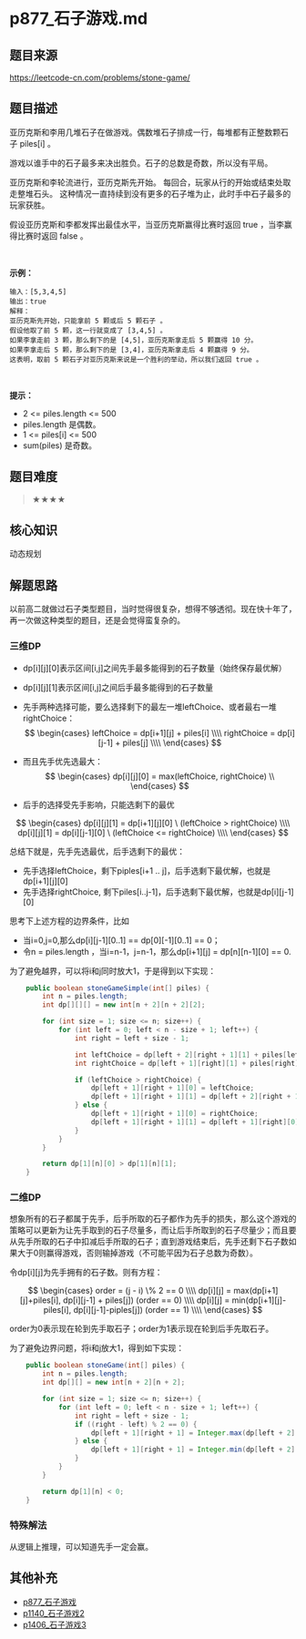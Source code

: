 # p877_石子游戏.md
## 题目来源
https://leetcode-cn.com/problems/stone-game/
## 题目描述

亚历克斯和李用几堆石子在做游戏。偶数堆石子排成一行，每堆都有正整数颗石子 piles[i] 。

游戏以谁手中的石子最多来决出胜负。石子的总数是奇数，所以没有平局。

亚历克斯和李轮流进行，亚历克斯先开始。 每回合，玩家从行的开始或结束处取走整堆石头。 这种情况一直持续到没有更多的石子堆为止，此时手中石子最多的玩家获胜。

假设亚历克斯和李都发挥出最佳水平，当亚历克斯赢得比赛时返回 true ，当李赢得比赛时返回 false 。

 

**示例：**
```
输入：[5,3,4,5]
输出：true
解释：
亚历克斯先开始，只能拿前 5 颗或后 5 颗石子 。
假设他取了前 5 颗，这一行就变成了 [3,4,5] 。
如果李拿走前 3 颗，那么剩下的是 [4,5]，亚历克斯拿走后 5 颗赢得 10 分。
如果李拿走后 5 颗，那么剩下的是 [3,4]，亚历克斯拿走后 4 颗赢得 9 分。
这表明，取前 5 颗石子对亚历克斯来说是一个胜利的举动，所以我们返回 true 。
```
 

**提示：**

- 2 <= piles.length <= 500
- piles.length 是偶数。
- 1 <= piles[i] <= 500
- sum(piles) 是奇数。


## 题目难度
> ★★★★
## 核心知识
动态规划
## 解题思路
以前高二就做过石子类型题目，当时觉得很复杂，想得不够透彻。现在快十年了，再一次做这种类型的题目，还是会觉得蛮复杂的。

### 三维DP
- dp[i][j][0]表示区间[i,j]之间先手最多能得到的石子数量（始终保存最优解）
- dp[i][j][1]表示区间[i,j]之间后手最多能得到的石子数量

- 先手两种选择可能，要么选择剩下的最左一堆leftChoice、或者最右一堆rightChoice：
$$
\begin{cases}
leftChoice = dp[i+1][j] + piles[i] \\\\
rightChoice = dp[i][j-1] + piles[j] \\\\
\end{cases}
$$

- 而且先手优先选最大：
$$
\begin{cases}
dp[i][j][0] = max(leftChoice, rightChoice) \\
\end{cases}
$$

- 后手的选择受先手影响，只能选剩下的最优

$$
\begin{cases}
dp[i][j][1] = dp[i+1][j][0] \ (leftChoice > rightChoice) \\\\
dp[i][j][1] = dp[i][j-1][0] \ (leftChoice <= rightChoice) \\\\
\end{cases}
$$

总结下就是，先手先选最优，后手选剩下的最优：
- 先手选择leftChoice，剩下piples[i+1 .. j]，后手选剩下最优解，也就是dp[i+1][j][0]
- 先手选择rightChoice, 剩下piles[i..j-1]，后手选剩下最优解，也就是dp[i][j-1][0]

思考下上述方程的边界条件，比如
- 当i=0,j=0,那么dp[i][j-1][0..1] == dp[0][-1][0..1] == 0；
- 令n = piles.length ，当i=n-1，j=n-1，那么dp[i+1][j] = dp[n][n-1][0] == 0.

为了避免越界，可以将i和j同时放大1，于是得到以下实现：

```java
    public boolean stoneGameSimple(int[] piles) {
        int n = piles.length;
        int dp[][][] = new int[n + 2][n + 2][2];

        for (int size = 1; size <= n; size++) {
            for (int left = 0; left < n - size + 1; left++) {
                int right = left + size - 1;

                int leftChoice = dp[left + 2][right + 1][1] + piles[left];
                int rightChoice = dp[left + 1][right][1] + piles[right];

                if (leftChoice > rightChoice) {
                    dp[left + 1][right + 1][0] = leftChoice;
                    dp[left + 1][right + 1][1] = dp[left + 2][right + 1][0];
                } else {
                    dp[left + 1][right + 1][0] = rightChoice;
                    dp[left + 1][right + 1][1] = dp[left + 1][right][0];
                }
            }
        }

        return dp[1][n][0] > dp[1][n][1];
    }
```

### 二维DP
想象所有的石子都属于先手，后手所取的石子都作为先手的损失，那么这个游戏的策略可以更新为让先手取到的石子尽量多，而让后手所取到的石子尽量少；而且要从先手所取的石子中扣减后手所取的石子；直到游戏结束后，先手还剩下石子数如果大于0则赢得游戏，否则输掉游戏（不可能平因为石子总数为奇数）。

令dp[i][j]为先手拥有的石子数。则有方程：

$$
\begin{cases}
order = (j - i) \% 2 == 0 \\\\
dp[i][j] = max(dp[i+1][j]+piles[i], dp[i][j-1] + piles[j]) (order == 0) \\\\
dp[i][j] = min(dp[i+1][j]-piles[i], dp[i][j-1]-piples[j]) (order == 1) \\\\
\end{cases}
$$

order为0表示现在轮到先手取石子；order为1表示现在轮到后手先取石子。

为了避免边界问题，将i和j放大1，得到如下实现：

```java
    public boolean stoneGame(int[] piles) {
        int n = piles.length;
        int dp[][] = new int[n + 2][n + 2];

        for (int size = 1; size <= n; size++) {
            for (int left = 0; left < n - size + 1; left++) {
                int right = left + size - 1;
                if ((right - left) % 2 == 0) {
                    dp[left + 1][right + 1] = Integer.max(dp[left + 2][right + 1] + piles[left], dp[left + 1][right] + piles[right]);
                } else {
                    dp[left + 1][right + 1] = Integer.min(dp[left + 2][right + 1] - piles[left], dp[left + 1][right] - piles[right]);
                }
            }
        }

        return dp[1][n] < 0;
    }

```

### 特殊解法
从逻辑上推理，可以知道先手一定会赢。

## 其他补充

- [p877_石子游戏](../problem/p877_石子游戏.md)
- [p1140_石子游戏2](../problem/p1140_石子游戏2.md)
- [p1406_石子游戏3](../problem/p1406_石子游戏3.md)